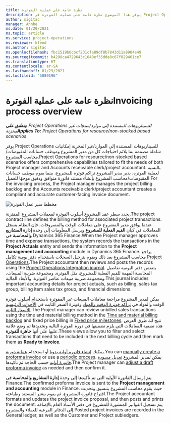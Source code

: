 ```yaml
---
title: نظرة عامة على عملية الفوترة
description: يوفر هذا الموضوع نظرة عامة على عملية الفوترة في Project Operations للسيناريوهات المستندة إلى الموارد/غير المخزنة.
author: sigitac
manager: Annbe
ms.date: 01/29/2021
ms.topic: article
ms.service: project-operations
ms.reviewer: kfend
ms.author: sigitac
ms.openlocfilehash: fbc1519b6cbcf231cfa89df8b7843d11a8904e49
ms.sourcegitcommit: b4298ca4729643c1040ef35dde8c67f829461ce7
ms.translationtype: HT
ms.contentlocale: ar-SA
ms.lasthandoff: 01/29/2021
ms.locfileid: "5089196"
---
```

# <a name="invoicing-process-overview"></a><span data-ttu-id="d4741-103">نظرة عامة على عملية الفوترة</span><span class="sxs-lookup"><span data-stu-id="d4741-103">Invoicing process overview</span></span>

<span data-ttu-id="d4741-104">_**ينطبق على:** Project Operations للسيناريوهات المستندة إلى موارد/منتجات غير مخزنة‬_</span><span class="sxs-lookup"><span data-stu-id="d4741-104">_**Applies To:** Project Operations for resource/non-stocked based scenarios_</span></span>

<span data-ttu-id="d4741-105">يوفر Project Operations للسيناريوهات المستندة إلى الموارد/غير المخزنة إمكانيات شاملة مصممة بما يلائم احتياجات كل من مدير المشروع وموظف حسابات المقبوضات/محاسب المشروع.</span><span class="sxs-lookup"><span data-stu-id="d4741-105">Project Operations for resource/non-stocked based scenarios offers comprehensive capabilities tailored to fit the needs of both Project manager and Accounts receivable clerk/project accountant.</span></span> <span data-ttu-id="d4741-106">بالنسبة لعملية الفوترة، يدير مدير المشروع تراكم فوترة للمشروع، بينما يقوم موظف حسابات المقبوضات/محاسب المشروع بإنشاء مستند فاتورة متوافق ودقيق موجهًا للعميل.</span><span class="sxs-lookup"><span data-stu-id="d4741-106">For the invoicing process, the Project manager manages the project billing backlog and the Accounts receivable clerk/project accountant creates a compliant and accurate customer-facing invoice document.</span></span>

![مخطط سير عمل الفوترة](./media/invoicing-flow.png)

<span data-ttu-id="d4741-108">يحدد سطر عقد المشروع أسلوب الفوترة لمعملات المشروع المقترنة.</span><span class="sxs-lookup"><span data-stu-id="d4741-108">The project contract line defines the billing method for associated project transactions.</span></span> <span data-ttu-id="d4741-109">عندما يوافق مدير المشروع على معاملات الوقت والمصروفات، فإن النظام يسجل المعاملات في كيان **القيم الفعلية للمشروع** ويرسل المعلومات إلى وحدة **إدارة المشاريع والمحاسبة** في Dynamics 365 Finance.</span><span class="sxs-lookup"><span data-stu-id="d4741-109">When the Project manager approves time and expense transactions, the system records the transactions in the **Project Actuals** entity and sends the information to the **Project management and accounting** module in Dynamics 365 Finance.</span></span> <span data-ttu-id="d4741-110">يراجع محاسب المشروع بعد ذلك ويقوم بترحيل السجلات باستخدام [دفتر يومية تكامل Project Operations](../project-accounting/project-operations-integration-journal.md).</span><span class="sxs-lookup"><span data-stu-id="d4741-110">The Project accountant then reviews and posts the records using the [Project Operations Integration journal](../project-accounting/project-operations-integration-journal.md).</span></span> <span data-ttu-id="d4741-111">يتضمن دفتر اليومية تفاصيل المحاسبة المهمة للقيم الفعلية للمشروع، مثل الفوترة، ومجموعة ضريبة المبيعات، ومجموعة ضريبة مبيعات عناصر الفوترة، والأبعاد المالية.</span><span class="sxs-lookup"><span data-stu-id="d4741-111">This journal includes important accounting details for project actuals, such as billing, sales tax group, billing item sales tax group, and financial dimensions.</span></span>

<span data-ttu-id="d4741-112">يمكن لمدير المشروع مراجعة معاملات المبيعات غير المفوترة باستخدام أسلوب فوترة الوقت والمواد في [تراكم فوترة الوقت والمواد](../proforma-invoicing/manage-billing-backlog.md#time-and-material-billing-backlog) وفوترة السعر الثابت في [الأحداث الرئيسية للأسعار الثابتة](../proforma-invoicing/manage-billing-backlog.md#fixed-price-milestones).</span><span class="sxs-lookup"><span data-stu-id="d4741-112">The Project manager can review unbilled sales transactions using the time and material billing method in the [Time and material billing backlog](../proforma-invoicing/manage-billing-backlog.md#time-and-material-billing-backlog) and fixed price billing in [Fixed price milestones](../proforma-invoicing/manage-billing-backlog.md#fixed-price-milestones).</span></span> <span data-ttu-id="d4741-113">تتيح لك طرق العرض هذه تصفية المعاملات التي يلزم تضمينها في دورة الفوترة التالية وتحديدها ثم وضع علامة عليها على أنها **جاهزة للفوترة**.</span><span class="sxs-lookup"><span data-stu-id="d4741-113">These views allow you to filter and select transactions that need to be included in the next billing cycle and then mark them as **Ready to Invoice**.</span></span>

<span data-ttu-id="d4741-114">يمكنك [إنشاء فاتورة أولية يدويا](../proforma-invoicing/create-manual-proforma-invoice.md) أو استخدام [عملية دورية](../proforma-invoicing/configure-automated-invoice-creation.md).</span><span class="sxs-lookup"><span data-stu-id="d4741-114">You can [manually create a proforma invoice](../proforma-invoicing/create-manual-proforma-invoice.md) or use a [periodic process](../proforma-invoicing/configure-automated-invoice-creation.md).</span></span> <span data-ttu-id="d4741-115">يمكن لمدير المشروع [تعديل مسودة فاتورة أولية](../proforma-invoicing/manage-proforma-invoice.md) حسب الحاجة ثم تأكيدها.</span><span class="sxs-lookup"><span data-stu-id="d4741-115">The Project manager can [adjust a draft proforma invoice](../proforma-invoicing/manage-proforma-invoice.md) as needed and then confirm it.</span></span>

<span data-ttu-id="d4741-116">يتم إرسال الفاتورة الأولية التي تم تأكيدها إلى وحدة **إدارة المشاريع والمحاسبة** في Finance.</span><span class="sxs-lookup"><span data-stu-id="d4741-116">The confirmed proforma invoice is sent to the **Project management and accounting** module in Finance.</span></span> <span data-ttu-id="d4741-117">حيث يقوم محاسب المشروع بتنسيق وتحديث اقتراح فاتورة المشروع، ثم يقوم بنشر المستند وطباعته.</span><span class="sxs-lookup"><span data-stu-id="d4741-117">The Project accountant formats and updates the project invoice proposal, and then posts and prints the document.</span></span> <span data-ttu-id="d4741-118">يتم تسجيل الفواتير المنشورة للمشروع في دفتر الأستاذ العام بالإضافة إلى الدفاتر الفرعية للعملاء والمشروع.</span><span class="sxs-lookup"><span data-stu-id="d4741-118">Posted project invoices are recorded in the General ledger, as well as the Customer and Project subledgers.</span></span>
